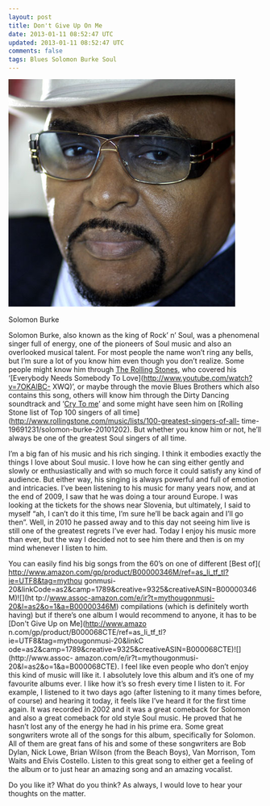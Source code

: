 ```yaml
---           
layout: post
title: Don't Give Up On Me
date: 2013-01-11 08:52:47 UTC
updated: 2013-01-11 08:52:47 UTC
comments: false
tags: Blues Solomon Burke Soul
---
```

![](/img/2F_SJ03wRhNrzE2FTLIT3coRuxI2FAAAAAAAAAj42FLlV6LIcyZtw2Fs16002Fsolomon-burke-color.jpg)

Solomon Burke

Solomon Burke, also known as the king of Rock’ n’ Soul,  was a phenomenal
singer full of energy, one of the pioneers of Soul music and also an
overlooked musical talent. For most people the name won’t ring any bells, but
I’m sure a lot of you know him even though you don’t realize. Some people
might know him through [The](http://www.youtube.com/watch?v=XMbK5tgjA38)[
Rolling Stones](http://www.youtube.com/watch?v=XMbK5tgjA38), who covered his
‘[Everybody Needs Somebody To Love](http://www.youtube.com/watch?v=7OKAlBC-
XWQ)’, or maybe through the movie Blues Brothers which also contains this
song, others will know him through the Dirty Dancing soundtrack and ‘[Cry To
me](http://www.youtube.com/watch?v=mEu8DrO9PbY)’ and some might have seen him
on [Rolling Stone list of Top 100 singers of all
time](http://www.rollingstone.com/music/lists/100-greatest-singers-of-all-
time-19691231/solomon-burke-20101202). But whether you know him or not, he’ll
always be one of the greatest Soul singers of all time.  
  
I’m a big fan of his music and his rich singing. I think it embodies exactly
the things I love about Soul music. I love how he can sing either gently and
slowly or enthusiastically and with so much force it could satisfy any kind of
audience. But either way, his singing is always powerful and full of emotion
and intricacies. I’ve been listening to his music for many years now, and at
the end of 2009, I saw that he was doing a tour around Europe. I was looking
at the tickets for the shows near Slovenia, but ultimately, I said to myself
“ah, I can’t do it this time, I’m sure he’ll be back again and I’ll go then”.
Well, in 2010 he passed away and to this day not seeing him live is still one
of the greatest regrets I’ve ever had. Today I enjoy his music more than ever,
but the way I decided not to see him there and then is on my mind whenever I
listen to him.  
  
You can easily find his big songs from the 60’s on one of different [Best of](
http://www.amazon.com/gp/product/B00000346M/ref=as_li_tf_tl?ie=UTF8&tag=mythou
gonmusi-20&linkCode=as2&camp=1789&creative=9325&creativeASIN=B00000346M)![](ht
tp://www.assoc-amazon.com/e/ir?t=mythougonmusi-20&l=as2&o=1&a=B00000346M)
compilations (which is definitely worth having) but if there’s one album I
would recommend to anyone, it has to be [Don't Give Up on Me](http://www.amazo
n.com/gp/product/B000068CTE/ref=as_li_tf_tl?ie=UTF8&tag=mythougonmusi-20&linkC
ode=as2&camp=1789&creative=9325&creativeASIN=B000068CTE)![](http://www.assoc-
amazon.com/e/ir?t=mythougonmusi-20&l=as2&o=1&a=B000068CTE). I feel like even
people who don’t enjoy this kind of music will like it. I absolutely love this
album and it’s one of my favourite albums ever. I like how it’s so fresh every
time I listen to it. For example, I listened to it two days ago (after
listening to it many times before, of course) and hearing it today, it feels
like I’ve heard it for the first time again. It was recorded in 2002 and it
was a great comeback for Solomon and also a great comeback for old style Soul
music. He proved that he hasn’t lost any of the energy he had in his prime
era. Some great songwriters wrote all of the songs for this album,
specifically for Solomon. All of them are great fans of his and some of these
songwriters are Bob Dylan, Nick Lowe, Brian Wilson (from the Beach Boys), Van
Morrison, Tom Waits and Elvis Costello. Listen to this great song to either
get a feeling of the album or to just hear an amazing song and an amazing
vocalist.  
  

  
Do you like it? What do you think? As always, I would love to hear your
thoughts on the matter.

